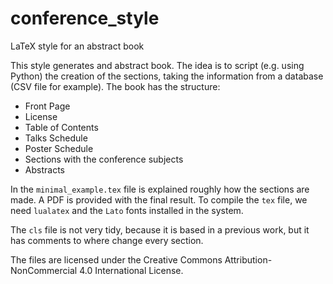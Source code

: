 # conference_style
LaTeX style for an abstract book

This style generates and abstract book. The idea is to script (e.g. using Python) the creation of the sections, taking the information from a database (CSV file for example). The book has the structure:
  
  - Front Page
  - License
  - Table of Contents
  - Talks Schedule
  - Poster Schedule
  - Sections with the conference subjects
  - Abstracts

In the `minimal_example.tex` file is explained roughly how the sections are made. A PDF is provided with the final result.
To compile the `tex` file, we need `lualatex` and the `Lato` fonts installed in the system.

The `cls` file is not very tidy, because it is based in a previous work, but it has comments to where change every section.




The files are licensed under the Creative Commons Attribution-NonCommercial 4.0 International License.
